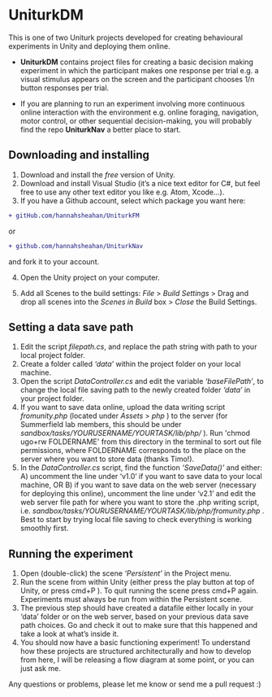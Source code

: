 # UniturkDM
This is one of two Uniturk projects developed for creating behavioural experiments in Unity and deploying them online.

-  **UniturkDM** contains project files for creating a basic decision making experiment in which the participant makes one response per trial
e.g. a visual stimulus appears on the screen and the participant chooses 1/n button responses per trial.

-  If you are planning to run an experiment involving more continuous online interaction with the environment 
e.g. online foraging, navigation, motor control, or other sequential decision-making, you will probably find the repo **UniturkNav** a better place to start.


## Downloading and installing
1. Download and install the _free_ version of Unity.
2. Download and install Visual Studio (it’s a nice text editor for C#, but feel free to use any other text editor you like e.g. Atom, Xcode…).
3. If you have a Github account, select which package you want here: 
```diff
+ gitHub.com/hannahsheahan/UniturkFM
```
or
```diff
+ github.com/hannahsheahan/UniturkNav
```

and fork it to your account. 

4. Open the Unity project on your computer. 

5. Add all Scenes to the build settings:   _File_ > _Build Settings_ > Drag and drop all scenes into the _Scenes in Build_ box > _Close_ the Build Settings.

## Setting a data save path
1. Edit the script _filepath.cs_, and replace the path string with path to your local project folder.
2. Create a folder called _‘data’_ within the project folder on your local machine. 
3. Open the script _DataController.cs_ and edit the variable _‘baseFilePath’_,  to change the local file saving path to the newly created folder _‘data’_ in your project folder.
4. If you want to save data online, upload the data writing script _fromunity.php_ (located under _Assets_ > _php_ ) to the server (for Summerfield lab members, this should be under _sandbox/tasks/YOURUSERNAME/YOURTASK/lib/php/_ ). Run 'chmod ugo+rw FOLDERNAME' from this directory in the terminal to sort out file permissions, where FOLDERNAME corresponds to the place on the server where you want to store data (thanks Timo!).
5. In the _DataController.cs_ script, find the function _‘SaveData()’_ and either: A) uncomment the line under ‘v1.0’ if you want to save data to your local machine, OR  B) if you want to save data on the web server (necessary for deploying this online),  uncomment the line under ‘v2.1’ and edit the web server file path for where you want to store the .php writing script, i.e. _sandbox/tasks/YOURUSERNAME/YOURTASK/lib/php/fromunity.php_ . Best to start by trying local file saving to check everything is working smoothly first.

## Running the experiment
1. Open (double-click) the scene _‘Persistent’_ in the Project menu. 
2. Run the scene from within Unity (either press the play button at top of Unity, or press cmd+P ). To quit running the scene press cmd+P again. Experiments must always be run from within the Persistent scene.
3. The previous step should have created a datafile either locally in your ‘data’ folder or on the web server, based on your previous data save path choices. Go and check it out to make sure that this happened and take a look at what’s inside it.
4. You should now have a basic functioning experiment! To understand how these projects are structured architecturally and how to develop from here, I will be releasing a flow diagram at some point, or you can just ask me.

Any questions or problems, please let me know or send me a pull request  :)
